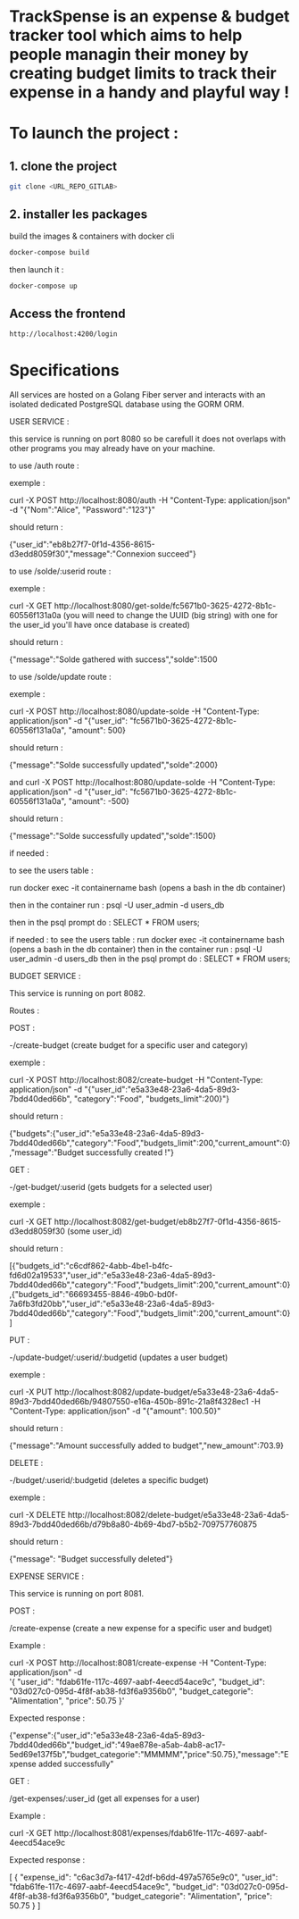 # TrackSpense is an expense & budget tracker tool which aims to help people managin their money by creating budget limits to track their expense in a handy and playful way !

# To launch the project :

## 1. clone the project

```bash
git clone <URL_REPO_GITLAB>
```

## 2. installer les packages
build the images & containers with docker cli

```bash
docker-compose build
```

then launch it :

```bash
docker-compose up
```


## Access the frontend

```bash
http://localhost:4200/login
```

# Specifications

All services are hosted on a Golang Fiber server and interacts with an isolated dedicated PostgreSQL database using the GORM ORM.

USER SERVICE :

this service is running on port 8080 so be carefull it does not overlaps with other programs you may already have on your machine.

to use /auth route :

exemple :

curl -X POST http://localhost:8080/auth -H "Content-Type: application/json" -d "{"Nom":"Alice", "Password":"123"}"

should return :

{"user_id":"eb8b27f7-0f1d-4356-8615-d3edd8059f30","message":"Connexion succeed"}

to use /solde/:userid route :

exemple :

curl -X GET http://localhost:8080/get-solde/fc5671b0-3625-4272-8b1c-60556f131a0a (you will need to change the UUID (big string) with one for the user_id you'll have once database is created)

should return :

{"message":"Solde gathered with success","solde":1500

to use /solde/update route :

exemple :

curl -X POST http://localhost:8080/update-solde -H "Content-Type: application/json" -d "{"user_id": "fc5671b0-3625-4272-8b1c-60556f131a0a", "amount": 500}

should return :

{"message":"Solde successfully updated","solde":2000}

and curl -X POST http://localhost:8080/update-solde -H "Content-Type: application/json" -d "{"user_id": "fc5671b0-3625-4272-8b1c-60556f131a0a", "amount": -500}

should return :

{"message":"Solde successfully updated","solde":1500}

if needed :

to see the users table :

run docker exec -it containername bash (opens a bash in the db container)

then in the container run : psql -U user_admin -d users_db

then in the psql prompt do : SELECT * FROM users;

if needed :
to see the users table :
run docker exec -it containername bash (opens a bash in the db container)
then in the container run : psql -U user_admin -d users_db
then in the psql prompt do : SELECT * FROM users;


BUDGET SERVICE : 

This service is running on port 8082.

Routes : 

POST :
  
  -/create-budget (create budget for a specific user and category)

  exemple : 
  
  curl -X POST http://localhost:8082/create-budget -H "Content-Type: application/json" -d "{\"user_id\":\"e5a33e48-23a6-4da5-89d3-7bdd40ded66b\", \"category\":\"Food\", \"budgets_limit\":200}"}

  should return : 

  {"budgets":{"user_id":"e5a33e48-23a6-4da5-89d3-7bdd40ded66b","category":"Food","budgets_limit":200,"current_amount":0},"message":"Budget successfully created !"}

GET :

  -/get-budget/:userid (gets budgets for a selected user)

  exemple : 

  curl -X GET http://localhost:8082/get-budget/eb8b27f7-0f1d-4356-8615-d3edd8059f30 (some user_id)

  should return : 

  [{"budgets_id":"c6cdf862-4abb-4be1-b4fc-fd6d02a19533","user_id":"e5a33e48-23a6-4da5-89d3-7bdd40ded66b","category":"Food","budgets_limit":200,"current_amount":0},{"budgets_id":"66693455-8846-49b0-bd0f-7a6fb3fd20bb","user_id":"e5a33e48-23a6-4da5-89d3-7bdd40ded66b","category":"Food","budgets_limit":200,"current_amount":0}]

PUT :

  -/update-budget/:userid/:budgetid (updates a user budget)

  exemple : 

  curl -X PUT http://localhost:8082/update-budget/e5a33e48-23a6-4da5-89d3-7bdd40ded66b/94807550-e16a-450b-891c-21a8f4328ec1 -H "Content-Type: application/json" -d "{\"amount\": 100.50}"

  should return : 

  {"message":"Amount successfully added to budget","new_amount":703.9}

DELETE :

  -/budget/:userid/:budgetid (deletes a specific budget) 

  exemple : 

  curl -X DELETE http://localhost:8082/delete-budget/e5a33e48-23a6-4da5-89d3-7bdd40ded66b/d79b8a80-4b69-4bd7-b5b2-709757760875

  should return : 

  {"message": "Budget successfully deleted"}

EXPENSE SERVICE :

This service is running on port 8081.

POST :

/create-expense (create a new expense for a specific user and budget)

Example :

curl -X POST http://localhost:8081/create-expense -H "Content-Type: application/json" -d \
'{
  "user_id": "fdab61fe-117c-4697-aabf-4eecd54ace9c",
  "budget_id": "03d027c0-095d-4f8f-ab38-fd3f6a9356b0",
  "budget_categorie": "Alimentation",
  "price": 50.75
}'

Expected response :

{"expense":{"user_id":"e5a33e48-23a6-4da5-89d3-7bdd40ded66b","budget_id":"49ae878e-a5ab-4ab8-ac17-5ed69e137f5b","budget_categorie":"MMMMM","price":50.75},"message":"Expense added successfully"

GET :

/get-expenses/:user_id (get all expenses for a user)

Example :

curl -X GET http://localhost:8081/expenses/fdab61fe-117c-4697-aabf-4eecd54ace9c

Expected response :

[
  {
    "expense_id": "c6ac3d7a-f417-42df-b6dd-497a5765e9c0",
    "user_id": "fdab61fe-117c-4697-aabf-4eecd54ace9c",
    "budget_id": "03d027c0-095d-4f8f-ab38-fd3f6a9356b0",
    "budget_categorie": "Alimentation",
    "price": 50.75
  }
]
